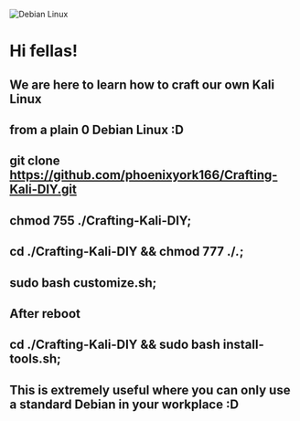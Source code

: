 ![Debian Linux](https://i.ytimg.com/vi/Y4umB6KqB4g/maxresdefault.jpg)
##
# Hi fellas!
## We are here to learn how to craft our own Kali Linux 
## from a plain 0 Debian Linux :D
##
## git clone https://github.com/phoenixyork166/Crafting-Kali-DIY.git
##
## chmod 755 ./Crafting-Kali-DIY;
## cd ./Crafting-Kali-DIY && chmod 777 ./*.*;
## sudo bash customize.sh;
## 
## After reboot
## cd ./Crafting-Kali-DIY && sudo bash install-tools.sh;
##
## This is extremely useful where you can only use a standard Debian in your workplace :D
